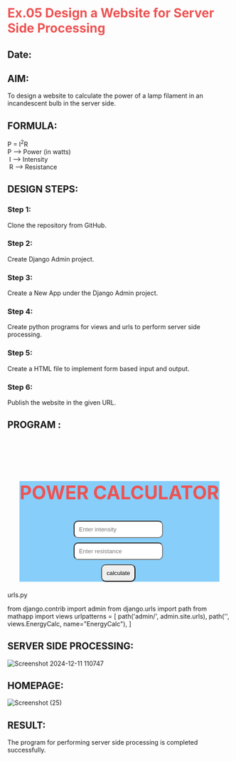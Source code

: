 # Ex.05 Design a Website for Server Side Processing
## Date:

## AIM:
 To design a website to calculate the power of a lamp filament in an incandescent bulb in the server side. 


## FORMULA:
P = I<sup>2</sup>R
<br> P --> Power (in watts)
<br> I --> Intensity
<br> R --> Resistance

## DESIGN STEPS:

### Step 1:
Clone the repository from GitHub.

### Step 2:
Create Django Admin project.

### Step 3:
Create a New App under the Django Admin project.

### Step 4:
Create python programs for views and urls to perform server side processing.

### Step 5:
Create a HTML file to implement form based input and output.

### Step 6:
Publish the website in the given URL.

## PROGRAM :

<!DOCTYPE html>
<html lang="en">
<head>
<meta charset="UTF-8">
<meta name="viewport" content="width=device-width, initial-scale=1.0">
<title>Javascript</title>
<style>
input{
border-radius: 10px;
padding: 10px;
margin-top: 10px;
margin-right:5px ;
}
body{
margin-top: 15%;
}
h1{
color:rgb(238, 83, 83);
font-size: 40pz;
}
form{
background-color: lightskyblue;
width: 450px; ;
}
</style>
<script>
function pow(){
var x=document.getElementById("a").value
var y=document.getElementById("b").value
document.getElementById('r').innerText="power:" +x*x*y
}
</script>
</head>
<body >
    <H2>
    <br>
    <center>
    <form >
    <h1>POWER CALCULATOR </h1>
    <input type="text" placeholder="Enter intensity" id="a">
    <br>
    <input type="text" placeholder="Enter resistance" id="b">
    <br>
    <input type="button" value="calculate" onclick="pow()"><br>
    <label id="r"></label>
    </form>
    </center>
    </H2>
    </body>
    </html>


 urls.py

 from django.contrib import admin
from django.urls import path
from mathapp import views
urlpatterns = [
    path('admin/', admin.site.urls),
    path('', views.EnergyCalc, name="EnergyCalc"),
    ]


## SERVER SIDE PROCESSING:
![Screenshot 2024-12-11 110747](https://github.com/user-attachments/assets/dc150536-a8b4-490f-aa7b-46697e7e72d4)


## HOMEPAGE:

![Screenshot (25)](https://github.com/user-attachments/assets/03588aca-9789-4b65-99d7-c658afeaaaef)

## RESULT:
The program for performing server side processing is completed successfully.
